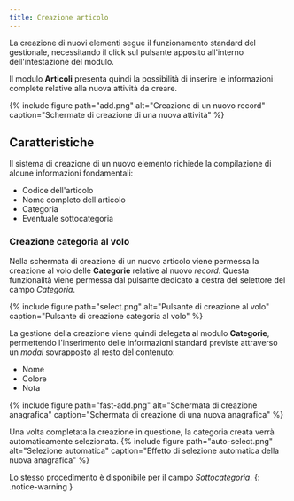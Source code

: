 ```yaml
---
title: Creazione articolo
---
```


La creazione di nuovi elementi segue il funzionamento standard del gestionale, necessitando il click sul pulsante apposito all'interno dell'intestazione del modulo.

Il modulo **Articoli** presenta quindi la possibilità di inserire le informazioni complete relative alla nuova attività da creare.

{% include figure path="add.png" alt="Creazione di un nuovo record" caption="Schermate di creazione di una nuova attività" %}

## Caratteristiche

Il sistema di creazione di un nuovo elemento richiede la compilazione di alcune informazioni fondamentali:
 - Codice dell'articolo
 - Nome completo dell'articolo
 - Categoria
 - Eventuale sottocategoria

### Creazione categoria al volo

Nella schermata di creazione di un nuovo articolo viene permessa la creazione al volo delle **Categorie** relative al nuovo *record*.
Questa funzionalità viene permessa dal pulsante dedicato a destra del selettore del campo *Categoria*.

{% include figure path="select.png" alt="Pulsante di creazione al volo" caption="Pulsante di creazione categoria al volo" %}

La gestione della creazione viene quindi delegata al modulo **Categorie**, permettendo l'inserimento delle informazioni standard previste attraverso un *modal* sovrapposto al resto del contenuto:
 - Nome
 - Colore
 - Nota

{% include figure path="fast-add.png" alt="Schermata di creazione anagrafica" caption="Schermata di creazione di una nuova anagrafica" %}

Una volta completata la creazione in questione, la categoria creata verrà automaticamente selezionata.
{% include figure path="auto-select.png" alt="Selezione automatica" caption="Effetto di selezione automatica della nuova anagrafica" %}

Lo stesso procedimento è disponibile per il campo *Sottocategoria*.
{: .notice-warning }

